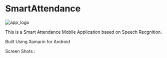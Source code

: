 # SmartAttendance


![app_logo](https://user-images.githubusercontent.com/37608167/49347297-1e97d280-f66b-11e8-990c-412a35886685.png)



This is a Smart Attendance Mobile Application based on Speech Recgnition.

Built Using Xamarin for Android

Screen Shots :
